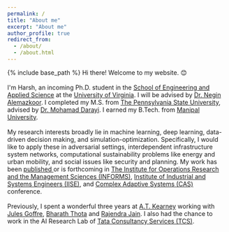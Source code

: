 ```yaml
---
permalink: /
title: "About me"
excerpt: "About me"
author_profile: true
redirect_from: 
  - /about/
  - /about.html
---
```


{% include base_path %}
Hi there! Welcome to my website. 😊
<br><br>I'm Harsh, an incoming Ph.D. student in the [School of Engineering and Applied Science](https://engineering.virginia.edu/) at the [University of Virginia](https://www.virginia.edu/). I will be advised by [Dr. Negin Alemazkoor]( https://engineering.virginia.edu/faculty/negin-alemazkoor). I completed my M.S. from [The Pennsylvania State University](https://www.psu.edu/), advised by [Dr. Mohamad Darayi]( https://greatvalley.psu.edu/person/mohamad-darayi). I earned my B.Tech. from [Manipal University]( https://manipal.edu/mit.html).
<br><br>My research interests broadly lie in machine learning, deep learning, data-driven decision making, and simulation-optimization. Specifically, I would like to apply these in adversarial settings, interdependent infrastructure system networks, computational sustainability problems like energy and urban mobility, and social issues like security and planning. My work has been [published ](publications) or is forthcoming in [The Institute for Operations Research and the Management Sciences (INFORMS)]( https://www.informs.org/), [Institute of Industrial and Systems Engineers (IISE)](https://iise.org/Home/), and [Complex Adaptive Systems (CAS)](https://complexsystems.mst.edu/) conference.
<br><br>Previously, I spent a wonderful three years at [A.T. Kearney](https://www.kearney.com/) working with [Jules Goffre](https://www.kearney.com/jules-a-goffre), [Bharath Thota](https://www.linkedin.com/in/bharaththota) and [Rajendra Jain](https://in.linkedin.com/in/rajendra-jain-ba668817). I also had the chance to work in the AI Research Lab of [Tata Consultancy Services (TCS)](https://www.tcs.com/).
